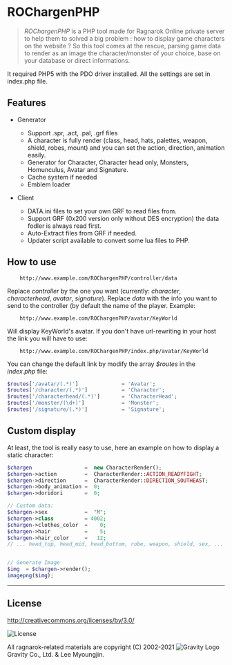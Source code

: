 ROChargenPHP
========


> *ROChargenPHP* is a PHP tool made for Ragnarok Online private server to help them  to
> solved a big problem : how to display game characters on  the website ?
> So this tool comes at the rescue, parsing game data to render as an image the
> character/monster of your choice, base on your database or direct informations.


It required PHP5 with the PDO driver installed.
All the settings are set in index.php file.

Features
---------

- Generator
    * Support .spr, .act, .pal, .grf files
    * A character is fully render (class, head, hats, palettes, weapon, shield, robes, mount) and you
    can set the action, direction, animation easily.
	* Generator for Character, Character head only, Monsters, Homunculus, Avatar and Signature.
	* Cache system if needed
	* Emblem loader

- Client
	* DATA.ini files to set your own GRF to read files from.
	* Support GRF (0x200 version only without DES encryption) the data fodler is always read first.
	* Auto-Extract files from GRF if needed.
	* Updater script available to convert some lua files to PHP.

How to use
---------

```
	http://www.example.com/ROChargenPHP/controller/data
```
Replace *controller* by the one you want (currently: *character*, *characterhead*, *avatar*, *signature*).
Replace *data* with the info you want to send to the controller (by default the name of the player.
Example:
```
	http://www.example.com/ROChargenPHP/avatar/KeyWorld
```

Will display KeyWorld's avatar.
If you don't have url-rewriting in your host the link you will have to use:
```
	http://www.example.com/ROChargenPHP/index.php/avatar/KeyWorld
```

You can change the default link by modify the array *$routes* in the *index.php* file:
```php
$routes['/avatar/(.*)']              = 'Avatar';
$routes['/character/(.*)']           = 'Character';
$routes['/characterhead/(.*)']       = 'CharacterHead';
$routes['/monster/(\d+)']            = 'Monster';
$routes['/signature/(.*)']           = 'Signature';
```

Custom display
---------
At least, the tool is really easy to use, here an example on how to display a static character:
```php
$chargen                 =  new CharacterRender();
$chargen->action         =  CharacterRender::ACTION_READYFIGHT;
$chargen->direction      =  CharacterRender::DIRECTION_SOUTHEAST;
$chargen->body_animation =  0;
$chargen->doridori       =  0;

// Custom data:
$chargen->sex            =  "M";
$chargen->class          = 4002;
$chargen->clothes_color  =    0;
$chargen->hair           =    5;
$chargen->hair_color     =   12;
// ... head_top, head_mid, head_bottom, robe, weapon, shield, sex, ...


// Generate Image
$img  = $chargen->render();
imagepng($img);
```

-------
License
---------
http://creativecommons.org/licenses/by/3.0/

![License](http://i.creativecommons.org/l/by/3.0/88x31.png) 

All ragnarok-related materials are copyright (C) 2002-2021 ![Gravity Logo](http://nn.ai4rei.net/dev/npclist/gravity_logo.png) Gravity Co., Ltd. & Lee Myoungjin.
